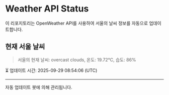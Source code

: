 
# Weather API Status

이 리포지토리는 OpenWeather API를 사용하여 서울의 날씨 정보를 자동으로 업데이트합니다.

## 현재 서울 날씨
> 서울의 현재 날씨: overcast clouds, 온도: 19.72°C, 습도: 86%

⏳ 업데이트 시간: 2025-09-29 08:54:06 (UTC)

---
자동 업데이트 봇에 의해 관리됩니다.
